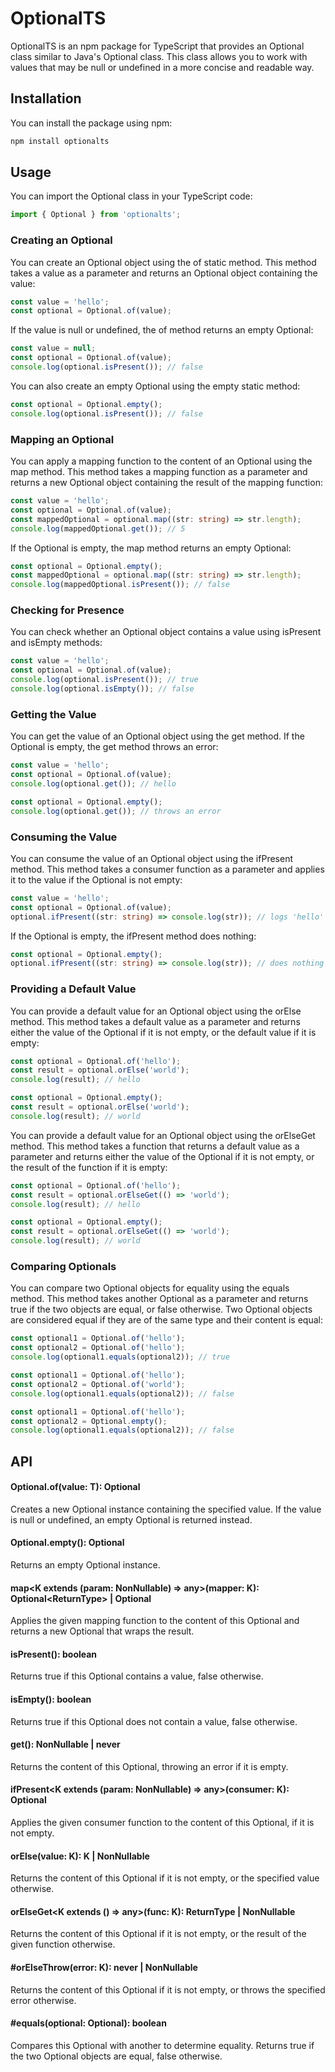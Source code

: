 # OptionalTS
OptionalTS is an npm package for TypeScript that provides an Optional class similar to Java's Optional class. This class allows you to work with values that may be null or undefined in a more concise and readable way.

## Installation

You can install the package using npm:
```sh
npm install optionalts
```

## Usage

You can import the Optional class in your TypeScript code:
```ts
import { Optional } from 'optionalts';
```
### Creating an Optional

You can create an Optional object using the of static method. This method takes a value as a parameter and returns an Optional object containing the value:
```ts
const value = 'hello';
const optional = Optional.of(value);
```

If the value is null or undefined, the of method returns an empty Optional:
```ts
const value = null;
const optional = Optional.of(value);
console.log(optional.isPresent()); // false
```

You can also create an empty Optional using the empty static method:
```ts
const optional = Optional.empty();
console.log(optional.isPresent()); // false
```

### Mapping an Optional

You can apply a mapping function to the content of an Optional using the map method. This method takes a mapping function as a parameter and returns a new Optional object containing the result of the mapping function:
```ts
const value = 'hello';
const optional = Optional.of(value);
const mappedOptional = optional.map((str: string) => str.length);
console.log(mappedOptional.get()); // 5
```

If the Optional is empty, the map method returns an empty Optional:
```ts
const optional = Optional.empty();
const mappedOptional = optional.map((str: string) => str.length);
console.log(mappedOptional.isPresent()); // false
```

### Checking for Presence

You can check whether an Optional object contains a value using isPresent and isEmpty methods:
```ts
const value = 'hello';
const optional = Optional.of(value);
console.log(optional.isPresent()); // true
console.log(optional.isEmpty()); // false
```

### Getting the Value
You can get the value of an Optional object using the get method. If the Optional is empty, the get method throws an error:

```ts
const value = 'hello';
const optional = Optional.of(value);
console.log(optional.get()); // hello
```

```ts
const optional = Optional.empty();
console.log(optional.get()); // throws an error
```

### Consuming the Value

You can consume the value of an Optional object using the ifPresent method. This method takes a consumer function as a parameter and applies it to the value if the Optional is not empty:
```ts
const value = 'hello';
const optional = Optional.of(value);
optional.ifPresent((str: string) => console.log(str)); // logs 'hello'
```

If the Optional is empty, the ifPresent method does nothing:
```ts
const optional = Optional.empty();
optional.ifPresent((str: string) => console.log(str)); // does nothing
```

### Providing a Default Value
You can provide a default value for an Optional object using the orElse method. This method takes a default value as a parameter and returns either the value of the Optional if it is not empty, or the default value if it is empty:
```ts
const optional = Optional.of('hello');
const result = optional.orElse('world');
console.log(result); // hello
```
```ts
const optional = Optional.empty();
const result = optional.orElse('world');
console.log(result); // world
```

You can provide a default value for an Optional object using the orElseGet method. This method takes a function that returns a default value as a parameter and returns either the value of the Optional if it is not empty, or the result of the function if it is empty:
```ts
const optional = Optional.of('hello');
const result = optional.orElseGet(() => 'world');
console.log(result); // hello
```
```ts
const optional = Optional.empty();
const result = optional.orElseGet(() => 'world');
console.log(result); // world
```

### Comparing Optionals
You can compare two Optional objects for equality using the equals method. This method takes another Optional as a parameter and returns true if the two objects are equal, or false otherwise. Two Optional objects are considered equal if they are of the same type and their content is equal:

```ts
const optional1 = Optional.of('hello');
const optional2 = Optional.of('hello');
console.log(optional1.equals(optional2)); // true
```
```ts
const optional1 = Optional.of('hello');
const optional2 = Optional.of('world');
console.log(optional1.equals(optional2)); // false
```
```ts
const optional1 = Optional.of('hello');
const optional2 = Optional.empty();
console.log(optional1.equals(optional2)); // false
```

## API
#### Optional.of<T>(value: T): Optional<T>
Creates a new Optional instance containing the specified value. If the value is null or undefined, an empty Optional is returned instead.

#### Optional.empty(): Optional<undefined>
Returns an empty Optional instance.

#### map<K extends (param: NonNullable<T>) => any>(mapper: K): Optional<ReturnType<K>> | Optional<T>
Applies the given mapping function to the content of this Optional and returns a new Optional that wraps the result.

#### isPresent(): boolean
Returns true if this Optional contains a value, false otherwise.

#### isEmpty(): boolean
Returns true if this Optional does not contain a value, false otherwise.

#### get(): NonNullable<T> | never
Returns the content of this Optional, throwing an error if it is empty.

#### ifPresent<K extends (param: NonNullable<T>) => any>(consumer: K): Optional<T>
Applies the given consumer function to the content of this Optional, if it is not empty.

#### orElse<K>(value: K): K | NonNullable<T>
Returns the content of this Optional if it is not empty, or the specified value otherwise.

#### orElseGet<K extends () => any>(func: K): ReturnType<K> | NonNullable<T>
Returns the content of this Optional if it is not empty, or the result of the given function otherwise.

#### #orElseThrow<K extends Error>(error: K): never | NonNullable<T>
Returns the content of this Optional if it is not empty, or throws the specified error otherwise.

#### #equals(optional: Optional<T>): boolean
Compares this Optional with another to determine equality. Returns true if the two Optional objects are equal, false otherwise.
